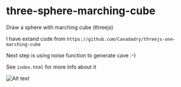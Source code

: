 # three-sphere-marching-cube


Draw a sphere with marching cube (threejs)

I have extand code from `https://github.com/Canadadry/threejs-one-marching-cube`

Next step is using noise function to generate cave :-) 

See `index.html` for more info about it

![Alt text](/doc/screen.png?raw=true "What it look like")
